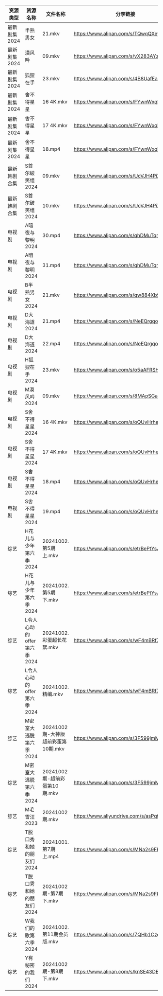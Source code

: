 | 资源类型     | 资源名称               | 文件名称                      | 分享链接                                      | 更新时间                |
| -------- | ------------------ | ------------------------- | ----------------------------------------- | ------------------- |
| 最新剧集2024 | 半熟男女               | 21.mkv                    | https://www.alipan.com/s/TQwqQXeysij      | 2024-10-02 14:10:01 |
| 最新剧集2024 | 漠风吟                | 09.mkv                    | https://www.alipan.com/s/vX283AYzn8W      | 2024-10-02 16:10:25 |
| 最新剧集2024 | 狐狸在手               | 23.mkv                    | https://www.alipan.com/s/4B8UafEaHAy      | 2024-10-02 20:10:42 |
| 最新剧集2024 | 舍不得星星              | 16 4K.mkv                 | https://www.alipan.com/s/FYwnWxqLysf      | 2024-10-02 20:10:45 |
| 最新剧集2024 | 舍不得星星              | 17 4K.mkv                 | https://www.alipan.com/s/FYwnWxqLysf      | 2024-10-02 20:10:45 |
| 最新剧集2024 | 舍不得星星              | 18.mp4                    | https://www.alipan.com/s/FYwnWxqLysf      | 2024-10-02 20:10:44 |
| 最新韩剧合集   | S首尔破笑组2024         | 09.mkv                    | https://www.alipan.com/s/UcVJH4PiXSw      | 2024-10-02 16:06:34 |
| 最新韩剧合集   | S首尔破笑组2024         | 10.mkv                    | https://www.alipan.com/s/UcVJH4PiXSw      | 2024-10-02 16:06:34 |
| 电视剧      | A暗夜与黎明2024         | 30.mp4                    | https://www.alipan.com/s/qhDMuTqrK3K      | 2024-10-02 21:05:07 |
| 电视剧      | A暗夜与黎明2024         | 31.mp4                    | https://www.alipan.com/s/qhDMuTqrK3K      | 2024-10-02 21:05:06 |
| 电视剧      | B半熟男女2024          | 21.mkv                    | https://www.alipan.com/s/qw884Xb9dL3      | 2024-10-02 14:05:12 |
| 电视剧      | D大海道2024           | 21.mp4                    | https://www.alipan.com/s/NeEQrgqo7ps      | 2024-10-02 21:05:25 |
| 电视剧      | D大海道2024           | 22.mp4                    | https://www.alipan.com/s/NeEQrgqo7ps      | 2024-10-02 21:05:24 |
| 电视剧      | H狐狸在手2024          | 23.mkv                    | https://www.alipan.com/s/o5aAFRSHTLj      | 2024-10-02 20:05:47 |
| 电视剧      | M漠风吟2024           | 09.mkv                    | https://www.alipan.com/s/8MApSGaqv51      | 2024-10-02 16:06:03 |
| 电视剧      | S舍不得星星2024         | 16 4K.mkv                 | https://www.alipan.com/s/oQUvHrheP72      | 2024-10-02 20:06:37 |
| 电视剧      | S舍不得星星2024         | 17 4K.mkv                 | https://www.alipan.com/s/oQUvHrheP72      | 2024-10-02 20:06:36 |
| 电视剧      | S舍不得星星2024         | 18.mp4                    | https://www.alipan.com/s/oQUvHrheP72      | 2024-10-02 20:06:36 |
| 电视剧      | S舍不得星星2024         | 19.mp4                    | https://www.alipan.com/s/oQUvHrheP72      | 2024-10-02 21:06:33 |
| 综艺       | H花儿与少年第六季2024      | 20241002.第5期上.mkv         | https://www.alipan.com/s/etrBePtYsJ7      | 2024-10-02 16:07:32 |
| 综艺       | H花儿与少年第六季2024      | 20241002.第5期下.mkv         | https://www.alipan.com/s/etrBePtYsJ7      | 2024-10-02 16:07:32 |
| 综艺       | L令人心动的offer第六季2024 | 20241002.彩蛋超长花絮.mkv       | https://www.alipan.com/s/wF4mBRf7vAS      | 2024-10-02 14:07:40 |
| 综艺       | L令人心动的offer第六季2024 | 20241002.精编.mkv           | https://www.alipan.com/s/wF4mBRf7vAS      | 2024-10-02 14:07:40 |
| 综艺       | M密室大逃脱第六季2024      | 20241002期-大神版超前彩蛋第10期.mkv | https://www.alipan.com/s/3F599jmMJTn      | 2024-10-02 20:07:53 |
| 综艺       | M密室大逃脱第六季2024      | 20241002期-超前彩蛋第10期.mkv    | https://www.alipan.com/s/3F599jmMJTn      | 2024-10-02 16:07:50 |
| 综艺       | M毛雪汪2023           | 20241002期.mkv             | https://www.aliyundrive.com/s/asPqfgPRqAg | 2024-10-02 14:07:54 |
| 综艺       | T脱口秀和她的朋友们2024     | 20241001.第7期上.mp4         | https://www.alipan.com/s/MNa2s9FkJzL      | 2024-10-02 12:31:30 |
| 综艺       | T脱口秀和她的朋友们2024     | 20241002期-第7期下.mkv        | https://www.alipan.com/s/MNa2s9FkJzL      | 2024-10-02 20:08:48 |
| 综艺       | W我们的歌第六季2024       | 20241002.第11期会员版.mkv      | https://www.alipan.com/s/7QHb1Czg7nU      | 2024-10-02 16:08:52 |
| 综艺       | Y有秘密的我们2024        | 20241002期-第8期下.mkv        | https://www.alipan.com/s/knSE43DBBa6      | 2024-10-02 16:09:15 |
